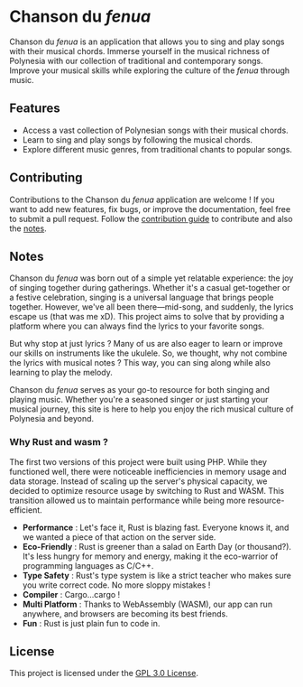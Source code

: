 # Chanson du *fenua*

Chanson du *fenua* is an application that allows you to sing and play songs with their musical chords. Immerse yourself in the musical richness of Polynesia with our collection of traditional and contemporary songs. Improve your musical skills while exploring the culture of the *fenua* through music.

## Features

- Access a vast collection of Polynesian songs with their musical chords.
- Learn to sing and play songs by following the musical chords.
- Explore different music genres, from traditional chants to popular songs.

## Contributing

Contributions to the Chanson du *fenua* application are welcome ! If you want to add new features, fix bugs, or improve the documentation, feel free to submit a pull request. Follow the [contribution guide](./CONTRIBUTING.md) to contribute and also the [notes](./CONTRIBUTING.md#notes).

## Notes

Chanson du *fenua* was born out of a simple yet relatable experience: the joy of singing together during gatherings. Whether it's a casual get-together or a festive celebration, singing is a universal language that brings people together. However, we've all been there—mid-song, and suddenly, the lyrics escape us (that was me xD). This project aims to solve that by providing a platform where you can always find the lyrics to your favorite songs.

But why stop at just lyrics ? Many of us are also eager to learn or improve our skills on instruments like the ukulele. So, we thought, why not combine the lyrics with musical notes ? This way, you can sing along while also learning to play the melody.

Chanson du *fenua* serves as your go-to resource for both singing and playing music. Whether you're a seasoned singer or just starting your musical journey, this site is here to help you enjoy the rich musical culture of Polynesia and beyond.

### Why Rust and wasm ?

The first two versions of this project were built using PHP. While they functioned well, there were noticeable inefficiencies in memory usage and data storage. Instead of scaling up the server's physical capacity, we decided to optimize resource usage by switching to Rust and WASM. This transition allowed us to maintain performance while being more resource-efficient.

- **Performance** : Let's face it, Rust is blazing fast. Everyone knows it, and we wanted a piece of that action on the server side.
- **Eco-Friendly** : Rust is greener than a salad on Earth Day (or thousand?). It's less hungry for memory and energy, making it the eco-warrior of programming languages as C/C++.
- **Type Safety** : Rust's type system is like a strict teacher who makes sure you write correct code. No more sloppy mistakes !
- **Compiler** : Cargo...cargo !
- **Multi Platform** : Thanks to WebAssembly (WASM), our app can run anywhere, and browsers are becoming its best friends.
- **Fun** : Rust is just plain fun to code in.

## License

This project is licensed under the [GPL 3.0 License](./LICENSE).
